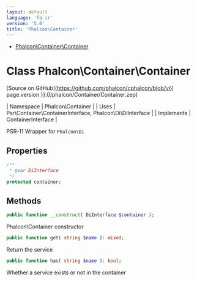 ```yaml
---
layout: default
language: 'fa-ir'
version: '5.0'
title: 'Phalcon\Container'
---
```


* [Phalcon\Container\Container](#container-container)

<h1 id="container-container">Class Phalcon\Container\Container</h1>

[Source on GitHub](https://github.com/phalcon/cphalcon/blob/v{{ page.version }}.0/phalcon/Container/Container.zep)

| Namespace  | Phalcon\Container | | Uses       | Psr\Container\ContainerInterface, Phalcon\Di\DiInterface | | Implements | ContainerInterface |

PSR-11 Wrapper for `Phalcon\Di`


## Properties
```php
/**
 * @var DiInterface
 */
protected container;

```

## Methods

```php
public function __construct( DiInterface $container );
```
Phalcon\Container constructor


```php
public function get( string $name ): mixed;
```
Return the service


```php
public function has( string $name ): bool;
```
Whether a service exists or not in the container


